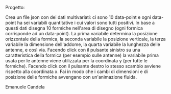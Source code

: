 Progetto:

Crea un file json con dei dati multivariati: ci sono 10 data-point e
ogni data-point ha sei variabili quantitative i cui valori sono tutti
positivi. In base a questi dati disegna 10 formiche nell'area di disegno
(ogni formica corrisponde ad un data-point). La prima variabile
determina la posizione orizzontale della formica, la seconda variabile
la posizione verticale, la terza variabile la dimensione dell'addome, la
quarta variabile la lunghezza delle antenne, e così via. Facendo click
con il pulsante sinistro su una caratteristica della formica (per
esempio sulle antenne) la variabile prima usata per le antenne viene
utilizzata per la coordinata y (per tutte le formiche). Facendo click
con il pulsante destro lo stesso scambio avviene rispetto alla
coordinata x. Fai in modo che i cambi di dimensioni e di posizione delle
formiche avvengano con un'animazione fluida.

Emanuele Candela
